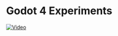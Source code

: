 # Godot 4 Experiments

[![Video](http://img.youtube.com/vi/YuxISg9tjHk/0.jpg)](http://www.youtube.com/watch?YuxISg9tjHk)
